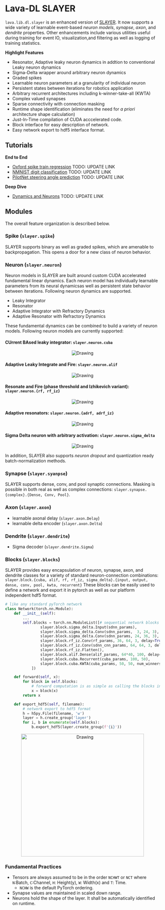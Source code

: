 # Lava-DL SLAYER

`lava.lib.dl.slayer` is an enhanced version of [SLAYER](https://github.com/bamsumit/slayerPytorch). It now supports a wide variety of learnable event-based _neuron models_, _synapse_, _axon_, and _dendrite_ properties. Other enhancements include various utilities useful during training for event IO, visualization,and filtering as well as logging of training statistics. 

**Highlight Features**

* Resonator, Adaptive leaky neuron dynamics in addtion to conventional Leaky neuron dynamics
* Sigma-Delta wrapper around arbitrary neuron dynamics
* Graded spikes
* Learnable neuron parameters at a granularity of individual neuron
* Persistent states between iterations for robotics application
* Arbitrary recurrent architectures including k-winner-take-all (KWTA)
* Complex valued synapses
* Sparse connectivity with connection masking
* Runtime shape identification (eliminates the need for _a priori_ architecture shape calculation)
* Just-In-Time compilation of CUDA acccelerated code.
* Block interface for easy description of network.
* Easy network export to hdf5 interface format.

## Tutorials

**End to End**
* [Oxford spike train regression](dummy_link) TODO: UPDATE LINK
* [NMNIST digit classification](dummy_link) TODO: UPDATE LINK
* [PilotNet steering angle prediction](dummy_link) TODO: UPDATE LINK

**Deep Dive**
* [Dynamics and Neurons](dummy_link) TODO: UPDATE LINK


## Modules

The overall feature organization is described below.

### Spike (`slayer.spike`)
SLAYER supports binary as well as graded spikes, which are amenable to backpropagation. This opens a door for a new class of neuron behavior.

### Neuron (`slayer.neuron`)
Neuron models in SLAYER are built around custom CUDA accelerated fundamental linear dynamics. Each neuron model has individually learnable parameters from its neural dynamicsas well as persistent state behavior between iterations. Following neuron dynamics are supported.
* Leaky Integrator
* Resonator
* Adaptive Integrator with Refractory Dynamics
* Adaptive Resonator with Refractory Dynamics

These fundamental dynamics can be combined to build a variety of neuron models. Following neuron models are currently supported:

#### CUrrent BAsed leaky integrator: `slayer.neuron.cuba`
<p align="center">
<img src="https://user-images.githubusercontent.com/29907126/135405316-0782e174-ceaf-4d97-a4ca-7ddcd681a1ba.png" alt="Drawing" style="width=1000px"/>
</p>

#### Adaptive Leaky Integrate and Fire: `slayer.neuron.alif`
<p align="center">
<img src="https://user-images.githubusercontent.com/29907126/135405926-60269c92-92d7-453c-8324-941b3322c7a5.png" alt="Drawing" style="width=1000px"/>
</p>

#### Resonate and Fire (phase threshold and Izhikevich variant): `slayer.neuron.{rf, rf_iz}`
<p align="center">
<img src="https://user-images.githubusercontent.com/29907126/135404915-3e9371c4-3148-4ea8-813e-8f05ce9e4b67.png" alt="Drawing" style="width=1000px"/>
</p>
    
#### Adaptive resonators: `slayer.neuron.{adrf, adrf_iz}`
<p align="center">
<img src="https://user-images.githubusercontent.com/29907126/135405837-03c1a053-03fc-44bf-afe1-2cdadde4f01a.png" alt="Drawing" style="width=1000px"/>
</p>

#### Sigma Delta neuron with arbitrary activation: `slayer.neuron.sigma_delta`
<p align="center">
<img src="https://user-images.githubusercontent.com/29907126/135405757-0747aae0-def6-49cd-aa44-8b0fa67b40fd.png" alt="Drawing" style="width=1000px"/>
</p>

In addition, SLAYER also supports _neuron dropout_ and quantization ready batch-normalization methods.

### Synapse (`slayer.syanpse`)

SLAYER supports dense, conv, and pool synaptic connections. Masking is possible in both real as well as complex connections: `slayer.synapse.{complex}.{Dense, Conv, Pool}`.

### Axon (`slayer.axon`)

* learnable axonal delay (`slayer.axon.Delay`)
* learnable delta encoder (`slayer.axon.Delta`)

### Dendrite (`slayer.dendrite`)

* Sigma decoder (`slayer.dendrite.Sigma`)

### Blocks (`slayer.blocks`)

SLAYER provides easy encapsulation of neuron, synapse, axon, and dendrite classes for a variety of standard neuron-connection combinations:
`slayer.block.{cuba, alif, rf, rf_iz, sigma_delta}.{input, output, dense, conv, pool, kwta, recurrent}`
These blocks can be easily used to define a network and export it in pytorch as well as our platform independent hdf5 format.

```python
# like any standard pyTorch network
class Network(torch.nn.Module):
    def __init__(self):
        ...
        self.blocks = torch.nn.ModuleList([# sequential network blocks 
                slayer.block.sigma_delta.Input(sdnn_params), 
                slayer.block.sigma_delta.Conv(sdnn_params,  3, 24, 3),
                slayer.block.sigma_delta.Conv(sdnn_params, 24, 36, 3),
                slayer.block.rf_iz.Conv(rf_params, 36, 64, 3, delay=True),
                slayer.block.rf_iz.Conv(sdnn_cnn_params, 64, 64, 3, delay=True),
                slayer.block.rf_iz.Flatten(),
                slayer.block.alif.Dense(alif_params, 64*40, 100, delay=True),
                slayer.block.cuba.Recurrent(cuba_params, 100, 50),
                slayer.block.cuba.KWTA(cuba_params, 50, 50, num_winners=5)
            ])

    def forward(self, x):
        for block in self.blocks: 
            # forward computation is as simple as calling the blocks in a loop
            x = block(x)
        return x

    def export_hdf5(self, filename):
        # network export to hdf5 format
        h = h5py.File(filename, 'w')
        layer = h.create_group('layer')
        for i, b in enumerate(self.blocks):
            b.export_hdf5(layer.create_group(f'{i}'))
```
<p align="center">
<img src="https://user-images.githubusercontent.com/29907126/135402787-ca849ef2-697d-4c5c-9f05-9b6fe3c3b072.png" alt="Drawing" style="height: 400px;"/>
</p>

### Fundamental Practices

* Tensors are always assumed to be in the order `NCHWT` or `NCT` where `N`:Batch, `C`:Channel, `H`: Height(y), `W`: Width(x) and `T`: Time. 
    * `NCHW` is the default PyTorch ordering. 
* Synapse values are maintained in scaled down range.
* Neurons hold the shape of the layer. It shall be automatically identified on runtime.
